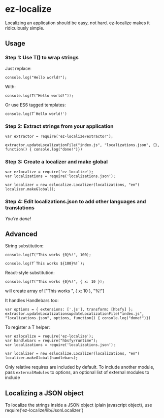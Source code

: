 # ez-localize

Localizing an application should be easy, not hard. ez-localize makes it ridiculously simple.

## Usage

### Step 1: Use T() to wrap strings

Just replace:

``` 
console.log("Hello world!");
```

With:

```
console.log(T("Hello world!"));
```

Or use ES6 tagged templates:

```
console.log(T`Hello world!')
```

### Step 2: Extract strings from your application

```
var extractor = require('ez-localize/extractor');

extractor.updateLocalizationFile("index.js", "localizations.json", {}, function() { console.log("done!")})
```

### Step 3: Create a localizer and make global

```
var ezlocalize = require('ez-localize');
var localizations = require('localizations.json');

var localizer = new ezlocalize.Localizer(localizations, "en")
localizer.makeGlobal();

```

### Step 4: Edit localizations.json to add other languages and translations

_You're done!_


## Advanced

String substitution:

```
console.log(T("This works {0}%!", 100);
```


```
console.log(T`This works ${100}%!`);
```


React-style substitution:

```
console.log(T("This works {0}%!", { x: 10 });
```

will create array of ["This works ", { x: 10 }, "%!"]


It handles Handlebars too:

```
var options = { extensions: ['.js'], transform: [hbsfy] };
extractor.updateLocalizationsupdateLocalizationFile("index.js", "localizations.json", options, function() { console.log("done!")})
```

To register a T helper:

```
var ezlocalize = require('ez-localize');
var handlebars = require("hbsfy/runtime");
var localizations = require('localizations.json');

var localizer = new ezlocalize.Localizer(localizations, "en")
localizer.makeGlobal(handlebars);
```

Only relative requires are included by default. To include another module, pass `externalModules` to options, an optional list of external modules to include

## Localizing a JSON object

To localize the strings inside a JSON object (plain javascript object), use require('ez-localize/lib/JsonLocalizer`)